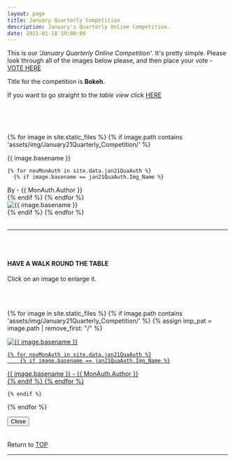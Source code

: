 ```yaml
---
layout: page
title: January Quarterly Competition
description: January's Quarterly Online Competition.
date: 2021-01-18 19:00:00
---
```



This is our _'January Quarterly Online Competition'_. It's pretty simple. Please look through all of the images below please, and then place your vote - <a target="_blank" href="https://surveyhero.com/c/4e4a0ae7">VOTE HERE</a> 


<p>Title for the competition is <strong>Bokeh</strong>. </p> 

If you want to go straight to the *table view* click <a href="#tableView">HERE</a>

<br>
<!-- ## !! VOTING IS NOW CLOSED !! -->
<br>

<br>

<!-- This loops through all the images in specified folder -->
{% for image in site.static_files %}
    {% if image.path contains 'assets/img/January21Quarterly_Competition/' %}
<div class="Number">{{ image.basename }}</div>

<!-- This runs and checks if there is a matching author in the file -->
    {% for novMonAuth in site.data.jan21QuaAuth %}
      {% if image.basename == jan21QuaAuth.Img_Name %}
<div class="subName">By - {{ MonAuth.Author }}</div>
      {% endif %}
    {% endfor %}


<div>
    <img class="col three Comp_Img" src="{{ site.baseurl }}{{ image.path }}" alt="{{ image.basename }}">
</div>
    {% endif %}
{% endfor %}



<br>
<br>

<hr id="tableView">

<br>
<br>

<div class="col three caption">
    <h4>HAVE A WALK ROUND THE TABLE </h4>
    <p>Click on an image to enlarge it.</p>    
</div>

<br>
<br>


<!-- MASONARY GRID -->
<div class="full-width">
	<div class="grid">

{% for image in site.static_files %}
    {% if image.path contains 'assets/img/January21Quarterly_Competition/' %}
        {% assign imp_pat = image.path | remove_first: "/" %}
<div class="grid__item" data-size="1280x1280">  
    <a href="{{ site.baseurl }}{{ image.path }}" class="img-wrap" alt="{{ image.basename }}">
        <img src="{{ site.baseurl }}{{ image.path }}" alt="{{ image.basename }}" />

    {% for novMonAuth in site.data.jan21QuaAuth %}
        {% if image.basename == jan21QuaAuth.Img_Name %}
<div class="description description--grid">{{ image.basename }} - {{ MonAuth.Author }}</div>
        {% endif %}
    {% endfor %}

</a>
</div>

    {% endif %}
{% endfor %}
	</div>

<!-- /grid -->
<div class="preview">
	<button class="action action--close"><i class="fa fa-times"></i><span class="text-hidden">Close</span></button>
	<div class="description description--preview"></div>
</div>
</div>
<!-- MASONARY GRID END -->

<br>
<br>

<div class="col three caption">
    Return to <a href="#top">TOP</a>
</div>

<hr>





